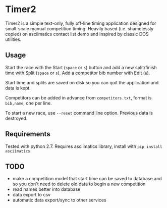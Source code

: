 # Timer2

Timer2 is a simple text-only, fully off-line timing application designed for
small-scale manual competition timing. Heavily based (i.e. shamelessly copied)
on asciimatics contact list demo and inspired by classic DOS utilities.

## Usage

Start the race with the Start (`space` or `s`) button and add a new split/finish
time with Split (`space` or `s`). Add a competitor bib number with Edit (`e`).

Start time and splits are saved on disk so you can quit the application and data
is kept.

Competitors can be added in advance from `competitors.txt`, format is `bib,name`,
one per line.

To start a new race, use `--reset` command line option. Previous data is destroyed.

## Requirements
Tested with python 2.7. Requires asciimatics library, install with `pip install asciimatics`


## TODO
- make a competition model that start time can be saved to database and
so you don't need to delete old data to begin a new competition
- read names better into database
- data export to csv
- automatic data export/sync to other services
